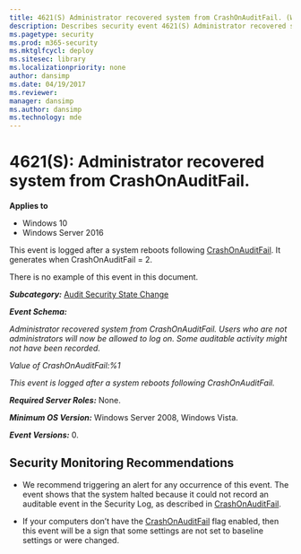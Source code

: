 ```yaml
---
title: 4621(S) Administrator recovered system from CrashOnAuditFail. (Windows 10)
description: Describes security event 4621(S) Administrator recovered system from CrashOnAuditFail.
ms.pagetype: security
ms.prod: m365-security
ms.mktglfcycl: deploy
ms.sitesec: library
ms.localizationpriority: none
author: dansimp
ms.date: 04/19/2017
ms.reviewer: 
manager: dansimp
ms.author: dansimp
ms.technology: mde
---
```


# 4621(S): Administrator recovered system from CrashOnAuditFail.

**Applies to**
-   Windows 10
-   Windows Server 2016


This event is logged after a system reboots following [CrashOnAuditFail](https://technet.microsoft.com/library/cc963220.aspx?f=255&MSPPError=-2147217396). It generates when CrashOnAuditFail = 2.

There is no example of this event in this document.

***Subcategory:***&nbsp;[Audit Security State Change](audit-security-state-change.md)

***Event Schema:***

*Administrator recovered system from CrashOnAuditFail. Users who are not administrators will now be allowed to log on. Some auditable activity might not have been recorded.*

*Value of CrashOnAuditFail:%1*

*This event is logged after a system reboots following CrashOnAuditFail.*

***Required Server Roles:*** None.

***Minimum OS Version:*** Windows Server 2008, Windows Vista.

***Event Versions:*** 0.

## Security Monitoring Recommendations

-   We recommend triggering an alert for any occurrence of this event. The event shows that the system halted because it could not record an auditable event in the Security Log, as described in [CrashOnAuditFail](https://technet.microsoft.com/library/cc963220.aspx?f=255&MSPPError=-2147217396).

-   If your computers don’t have the [CrashOnAuditFail](https://technet.microsoft.com/library/cc963220.aspx?f=255&MSPPError=-2147217396) flag enabled, then this event will be a sign that some settings are not set to baseline settings or were changed.

